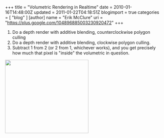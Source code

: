 +++
title = "Volumetric Rendering in Realtime"
date = 2010-01-16T14:48:00Z
updated = 2011-01-22T04:18:51Z
blogimport = true 
categories = [ "blog" ]
[author]
	name = "Erik McClure"
	uri = "https://plus.google.com/104896885003230920472"
+++

1. Do a depth render with additive blending, counterclockwise polygon culling
2. Do a depth render with additive blending, clockwise polygon culling.
3. Subtract 1 from 2 (or 2 from 1, whichever works), and you get precisely how much that pixel is "inside" the volumetric in question.

<a href="http://pics.livejournal.com/blackhole12/pic/00002rgc/"><img src="http://pics.livejournal.com/blackhole12/pic/00002rgc/s320x240" width="272" height="240" border="0" /></a>
